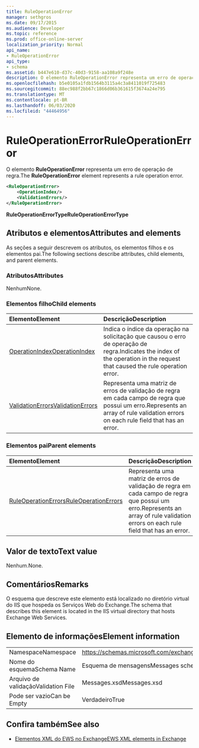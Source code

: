 ```yaml
---
title: RuleOperationError
manager: sethgros
ms.date: 09/17/2015
ms.audience: Developer
ms.topic: reference
ms.prod: office-online-server
localization_priority: Normal
api_name:
- RuleOperationError
api_type:
- schema
ms.assetid: b447e610-d37c-40d3-9158-aa108a9f248e
description: O elemento RuleOperationError representa um erro de operação de regra.
ms.openlocfilehash: b5e0105a1fdb1564b3115a4c3a8411019f725483
ms.sourcegitcommit: 88ec988f2bb67c1866d06b361615f3674a24e795
ms.translationtype: MT
ms.contentlocale: pt-BR
ms.lasthandoff: 06/03/2020
ms.locfileid: "44464956"
---
```

# <a name="ruleoperationerror"></a><span data-ttu-id="1090f-103">RuleOperationError</span><span class="sxs-lookup"><span data-stu-id="1090f-103">RuleOperationError</span></span>

<span data-ttu-id="1090f-104">O elemento **RuleOperationError** representa um erro de operação de regra.</span><span class="sxs-lookup"><span data-stu-id="1090f-104">The **RuleOperationError** element represents a rule operation error.</span></span> 
  
```XML
<RuleOperationError>
    <OperationIndex/>
    <ValidationErrors/>
</RuleOperationError>
```

 <span data-ttu-id="1090f-105">**RuleOperationErrorType**</span><span class="sxs-lookup"><span data-stu-id="1090f-105">**RuleOperationErrorType**</span></span>
## <a name="attributes-and-elements"></a><span data-ttu-id="1090f-106">Atributos e elementos</span><span class="sxs-lookup"><span data-stu-id="1090f-106">Attributes and elements</span></span>

<span data-ttu-id="1090f-107">As seções a seguir descrevem os atributos, os elementos filhos e os elementos pai.</span><span class="sxs-lookup"><span data-stu-id="1090f-107">The following sections describe attributes, child elements, and parent elements.</span></span>
  
### <a name="attributes"></a><span data-ttu-id="1090f-108">Atributos</span><span class="sxs-lookup"><span data-stu-id="1090f-108">Attributes</span></span>

<span data-ttu-id="1090f-109">Nenhum</span><span class="sxs-lookup"><span data-stu-id="1090f-109">None.</span></span>
  
### <a name="child-elements"></a><span data-ttu-id="1090f-110">Elementos filho</span><span class="sxs-lookup"><span data-stu-id="1090f-110">Child elements</span></span>

|<span data-ttu-id="1090f-111">**Elemento**</span><span class="sxs-lookup"><span data-stu-id="1090f-111">**Element**</span></span>|<span data-ttu-id="1090f-112">**Descrição**</span><span class="sxs-lookup"><span data-stu-id="1090f-112">**Description**</span></span>|
|:-----|:-----|
|[<span data-ttu-id="1090f-113">OperationIndex</span><span class="sxs-lookup"><span data-stu-id="1090f-113">OperationIndex</span></span>](operationindex.md) <br/> |<span data-ttu-id="1090f-114">Indica o índice da operação na solicitação que causou o erro de operação de regra.</span><span class="sxs-lookup"><span data-stu-id="1090f-114">Indicates the index of the operation in the request that caused the rule operation error.</span></span>  <br/> |
|[<span data-ttu-id="1090f-115">ValidationErrors</span><span class="sxs-lookup"><span data-stu-id="1090f-115">ValidationErrors</span></span>](validationerrors.md) <br/> |<span data-ttu-id="1090f-116">Representa uma matriz de erros de validação de regra em cada campo de regra que possui um erro.</span><span class="sxs-lookup"><span data-stu-id="1090f-116">Represents an array of rule validation errors on each rule field that has an error.</span></span>  <br/> |
   
### <a name="parent-elements"></a><span data-ttu-id="1090f-117">Elementos pai</span><span class="sxs-lookup"><span data-stu-id="1090f-117">Parent elements</span></span>

|<span data-ttu-id="1090f-118">**Elemento**</span><span class="sxs-lookup"><span data-stu-id="1090f-118">**Element**</span></span>|<span data-ttu-id="1090f-119">**Descrição**</span><span class="sxs-lookup"><span data-stu-id="1090f-119">**Description**</span></span>|
|:-----|:-----|
|[<span data-ttu-id="1090f-120">RuleOperationErrors</span><span class="sxs-lookup"><span data-stu-id="1090f-120">RuleOperationErrors</span></span>](ruleoperationerrors.md) <br/> |<span data-ttu-id="1090f-121">Representa uma matriz de erros de validação de regra em cada campo de regra que possui um erro.</span><span class="sxs-lookup"><span data-stu-id="1090f-121">Represents an array of rule validation errors on each rule field that has an error.</span></span>  <br/> |
   
## <a name="text-value"></a><span data-ttu-id="1090f-122">Valor de texto</span><span class="sxs-lookup"><span data-stu-id="1090f-122">Text value</span></span>

<span data-ttu-id="1090f-123">Nenhum.</span><span class="sxs-lookup"><span data-stu-id="1090f-123">None.</span></span>
  
## <a name="remarks"></a><span data-ttu-id="1090f-124">Comentários</span><span class="sxs-lookup"><span data-stu-id="1090f-124">Remarks</span></span>

<span data-ttu-id="1090f-125">O esquema que descreve este elemento está localizado no diretório virtual do IIS que hospeda os Serviços Web do Exchange.</span><span class="sxs-lookup"><span data-stu-id="1090f-125">The schema that describes this element is located in the IIS virtual directory that hosts Exchange Web Services.</span></span>
  
## <a name="element-information"></a><span data-ttu-id="1090f-126">Elemento de informações</span><span class="sxs-lookup"><span data-stu-id="1090f-126">Element information</span></span>

|||
|:-----|:-----|
|<span data-ttu-id="1090f-127">Namespace</span><span class="sxs-lookup"><span data-stu-id="1090f-127">Namespace</span></span>  <br/> |https://schemas.microsoft.com/exchange/services/2006/messages  <br/> |
|<span data-ttu-id="1090f-128">Nome do esquema</span><span class="sxs-lookup"><span data-stu-id="1090f-128">Schema Name</span></span>  <br/> |<span data-ttu-id="1090f-129">Esquema de mensagens</span><span class="sxs-lookup"><span data-stu-id="1090f-129">Messages schema</span></span>  <br/> |
|<span data-ttu-id="1090f-130">Arquivo de validação</span><span class="sxs-lookup"><span data-stu-id="1090f-130">Validation File</span></span>  <br/> |<span data-ttu-id="1090f-131">Messages.xsd</span><span class="sxs-lookup"><span data-stu-id="1090f-131">Messages.xsd</span></span>  <br/> |
|<span data-ttu-id="1090f-132">Pode ser vazio</span><span class="sxs-lookup"><span data-stu-id="1090f-132">Can be Empty</span></span>  <br/> |<span data-ttu-id="1090f-133">Verdadeiro</span><span class="sxs-lookup"><span data-stu-id="1090f-133">True</span></span>  <br/> |
   
## <a name="see-also"></a><span data-ttu-id="1090f-134">Confira também</span><span class="sxs-lookup"><span data-stu-id="1090f-134">See also</span></span>



- [<span data-ttu-id="1090f-135">Elementos XML do EWS no Exchange</span><span class="sxs-lookup"><span data-stu-id="1090f-135">EWS XML elements in Exchange</span></span>](ews-xml-elements-in-exchange.md)


